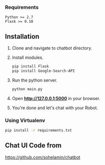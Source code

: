 ### Requirements
    Python >= 2.7
    Flask >= 0.10

## Installation

1. Clone and navigate to chatbot directory.

2. Install modules.
    ```bash
    pip install Flask
    pip install Google-Search-API
    ```

3. Run the python server.
    ```bash
    python main.py
    ```
4. Open **http://127.0.0.1:5000** in your browser.

5. You're done and let's chat with your Robot.

### Using Virtualenv

```bash
pip install -r requirements.txt
```
## Chat UI Code from

https://github.com/sohelamin/chatbot
